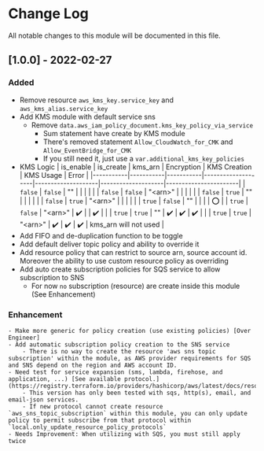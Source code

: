 # Change Log

All notable changes to this module will be documented in this file.

## [1.0.0] - 2022-02-27

### Added

- Remove resource `aws_kms_key.service_key` and `aws_kms_alias.service_key` 
- Add KMS module with default service sns
    - Remove `data.aws_iam_policy_document.kms_key_policy_via_service`
        - Sum statement have create by KMS module
        - There's removed statement `Allow_CloudWatch_for_CMK` and `Allow_EventBridge_for_CMK`
        - If you still need it, just use a `var.additional_kms_key_policies`
- KMS Logic
    | is_enable | is_create | kms_arn   | Encryption         | KMS Creation       | KMS Usage          | Error                 |
    |-----------|-----------|-----------|--------------------|--------------------|--------------------|-----------------------|
    | `false`   | `false`   | ""        |                    |                    |                    |                       |
    | `false`   | `false`   | "\<arn\>" |                    |                    |                    |                       |
    | `false`   | `true`    | ""        |                    |                    |                    |                       |
    | `false`   | `true`    | "\<arn\>" |                    |                    |                    |                       |
    | `true`    | `false`   | ""        |                    |                    |                    | :o:                   |
    | `true`    | `false`   | "\<arn\>" | :heavy_check_mark: |                    | :heavy_check_mark: |                       |
    | `true`    | `true`    | ""        | :heavy_check_mark: | :heavy_check_mark: | :heavy_check_mark: |                       |
    | `true`    | `true`    | "\<arn\>" | :heavy_check_mark: | :heavy_check_mark: | :heavy_check_mark: | kms_arn will not used |
- Add FIFO and de-duplication function to be toggle
- Add default deliver topic policy and ability to override it
- Add resource policy that can restrict to source arn, source account id. Moreover the ability to use custom resource policy as overriding
- Add auto create subscription policies for SQS service to allow subscription to SNS
    - For now `no` subscription (resource) are create inside this module (See Enhancement)


### Enhancement
    - Make more generic for policy creation (use existing policies) [Over Engineer]
    - Add automatic subscription policy creation to the SNS service
        - There is no way to create the resource 'aws sns topic subscription' within the module, as AWS provider requirements for SQS and SNS depend on the region and AWS account ID.
    - Need test for service expansion (sms, lambda, firehose, and application, ...) [See available protocol.](https://registry.terraform.io/providers/hashicorp/aws/latest/docs/resources/sns_topic_subscription#protocol)
        - This version has only been tested with sqs, http(s), email, and email-json services.
        - If new protocol cannot create resource `aws_sns_topic_subscription` within this module, you can only update policy to permit subscribe from that protocol within `local.only_update_resource_policy_protocols`
    - Needs Improvement: When utilizing with SQS, you must still apply twice
